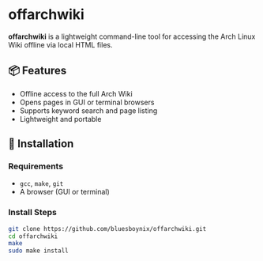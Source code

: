 # offarchwiki

**offarchwiki** is a lightweight command-line tool for accessing the Arch Linux Wiki offline via local HTML files.

## 📦 Features

- Offline access to the full Arch Wiki
- Opens pages in GUI or terminal browsers
- Supports keyword search and page listing
- Lightweight and portable

## 🚀 Installation

### Requirements

- `gcc`, `make`, `git`
- A browser (GUI or terminal)

### Install Steps

```bash
git clone https://github.com/bluesboynix/offarchwiki.git
cd offarchwiki
make
sudo make install

